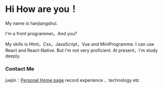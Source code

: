 # Hi How are you！

My name is hanjiangshui.

I'm a front programmer。And you?

My skills is Html，Css，JavaScript，Vue and MiniProgramme. I can use React and React-Native. But I'm not very proficient. At present，I'm study deeply.

### Contact Me
juejin：[Personal Home page](https://juejin.cn/user/4037062426110519) record experience 、technology etc


